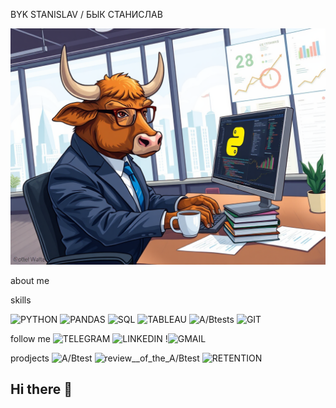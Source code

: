 BYK STANISLAV / БЫК СТАНИСЛАВ

![Header](https://github.com/Byk-Stanislav/Byk-Stanislav/blob/main/assets/A_realistic_illustration_of_a_bull_working_on_data_analytics_using_Python_The_bull_is_dressed_in_a_sleek_business_suit_and_glasses_intently_focused_on_a_computer_screen_displaying_colorful_Python_code_and_intricate_.png)

about me


skills


![PYTHON](https://img.shields.io/badge/-PYTHON-090909?style=for-the-badge&logo=python)
![PANDAS](https://img.shields.io/badge/-PANDAS-090909?style=for-the-badge&logo=pandas)
![SQL](https://img.shields.io/badge/-SQL-090909?style=for-the-badge&logo=mysql)
![TABLEAU](https://img.shields.io/badge/-TABLEAU-090909?style=for-the-badge&logo=tableau)
![A/Btests](https://img.shields.io/badge/-A/B_tests-090909?style=for-the-badge&logo=tableau)
![GIT](https://img.shields.io/badge/-GIT-090909?style=for-the-badge&logo=tableau)


follow me
![TELEGRAM](https://img.shields.io/badge/-TELEGRAM-090909?style=for-the-badge&logo=telegram)
![LINKEDIN](https://img.shields.io/badge/-LINKEDIN-090909?style=for-the-badge&logo=linkedin)
!![GMAIL](https://img.shields.io/badge/-GMAIL-090909?style=for-the-badge&logo=GMAIL)



prodjects
![A/Btest](https://img.shields.io/badge/-A/B_test-090909?style=for-the-badge&logo=tableau)
![review__of_the_A/Btest](https://img.shields.io/badge/-review_of_the_A/B_test-090909?style=for-the-badge&logo=tableau)
![RETENTION](https://img.shields.io/badge/-retantion-090909?style=for-the-badge&logo=tableau)








## Hi there 👋

<!--
**Byk-Stanislav/Byk-Stanislav** is a ✨ _special_ ✨ repository because its `README.md` (this file) appears on your GitHub profile.

Here are some ideas to get you started:

- 🔭 I’m currently working on ...
- 🌱 I’m currently learning ...
- 👯 I’m looking to collaborate on ...
- 🤔 I’m looking for help with ...
- 💬 Ask me about ...
- 📫 How to reach me: ...
- 😄 Pronouns: ...
- ⚡ Fun fact: ...
-->
